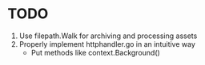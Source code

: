 # TODO

1. Use filepath.Walk for archiving and processing assets
1. Properly implement httphandler.go in an intuitive way
    - Put methods like context.Background()